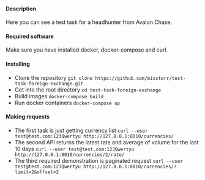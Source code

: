 #### Description
Here you can see a test task for a headhunter from Avalon Chase.

#### Required software
Make sure you have installed docker, docker-compose and curl.

#### Installing
- Clone the repository
`git clone https://github.com/missterr/test-task-foreign-exchange.git`
- Get into the root directory
`cd test-task-foreign-exchange`
- Build images
`docker-compose build`
- Run docker containers
`docker-compose up`

#### Making requests
- The first task is just getting currency list
`curl --user test@test.com:123Qwertyu http://127.0.0.1:8010/currencies/`
- The second API returns the latest rate and average of volume for the last 10 days
`curl --user test@test.com:123Qwertyu http://127.0.0.1:8010/currencies/2/rate/`
- The third required demonstration is paginated request
`curl --user test@test.com:123Qwertyu http://127.0.0.1:8010/currencies/?limit=2&offset=2`

